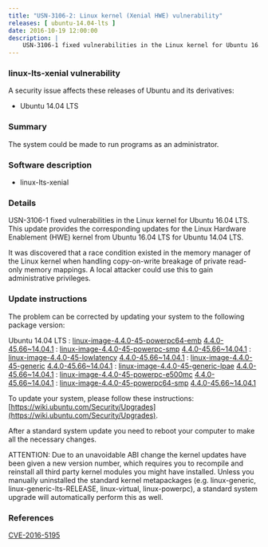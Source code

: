 ```yaml
---
title: "USN-3106-2: Linux kernel (Xenial HWE) vulnerability"
releases: [ ubuntu-14.04-lts ]
date: 2016-10-19 12:00:00
description: |
    USN-3106-1 fixed vulnerabilities in the Linux kernel for Ubuntu 16.04 LTS. This update provides the corresponding updates for the Linux Hardware Enablement (HWE) kernel from Ubuntu 16.04 LTS for Ubuntu 14.04 LTS.
--- 
```

 
### linux-lts-xenial vulnerability

A security issue affects these releases of Ubuntu and its derivatives:

* Ubuntu 14.04 LTS

### Summary

The system could be made to run programs as an administrator. 

### Software description

* linux-lts-xenial 

### Details

USN-3106-1 fixed vulnerabilities in the Linux kernel for Ubuntu 16.04 LTS. This update provides the corresponding updates for the Linux Hardware Enablement (HWE) kernel from Ubuntu 16.04 LTS for Ubuntu 14.04 LTS.

It was discovered that a race condition existed in the memory manager of the Linux kernel when handling copy-on-write breakage of private read-only memory mappings. A local attacker could use this to gain administrative privileges. 

### Update instructions

The problem can be corrected by updating your system to the following package version:

Ubuntu 14.04 LTS
 : [linux-image-4.4.0-45-powerpc64-emb](https://launchpad.net/ubuntu/+source/linux-lts-xenial) <span> [4.4.0-45.66~14.04.1](https://launchpad.net/ubuntu/+source/linux-lts-xenial/4.4.0-45.66~14.04.1) </span> 
 : [linux-image-4.4.0-45-powerpc-smp](https://launchpad.net/ubuntu/+source/linux-lts-xenial) <span> [4.4.0-45.66~14.04.1](https://launchpad.net/ubuntu/+source/linux-lts-xenial/4.4.0-45.66~14.04.1) </span> 
 : [linux-image-4.4.0-45-lowlatency](https://launchpad.net/ubuntu/+source/linux-lts-xenial) <span> [4.4.0-45.66~14.04.1](https://launchpad.net/ubuntu/+source/linux-lts-xenial/4.4.0-45.66~14.04.1) </span> 
 : [linux-image-4.4.0-45-generic](https://launchpad.net/ubuntu/+source/linux-lts-xenial) <span> [4.4.0-45.66~14.04.1](https://launchpad.net/ubuntu/+source/linux-lts-xenial/4.4.0-45.66~14.04.1) </span> 
 : [linux-image-4.4.0-45-generic-lpae](https://launchpad.net/ubuntu/+source/linux-lts-xenial) <span> [4.4.0-45.66~14.04.1](https://launchpad.net/ubuntu/+source/linux-lts-xenial/4.4.0-45.66~14.04.1) </span> 
 : [linux-image-4.4.0-45-powerpc-e500mc](https://launchpad.net/ubuntu/+source/linux-lts-xenial) <span> [4.4.0-45.66~14.04.1](https://launchpad.net/ubuntu/+source/linux-lts-xenial/4.4.0-45.66~14.04.1) </span> 
 : [linux-image-4.4.0-45-powerpc64-smp](https://launchpad.net/ubuntu/+source/linux-lts-xenial) <span> [4.4.0-45.66~14.04.1](https://launchpad.net/ubuntu/+source/linux-lts-xenial/4.4.0-45.66~14.04.1) </span> 

To update your system, please follow these instructions: [https://wiki.ubuntu.com/Security/Upgrades](https://wiki.ubuntu.com/Security/Upgrades).

After a standard system update you need to reboot your computer to make all the necessary changes.

ATTENTION: Due to an unavoidable ABI change the kernel updates have been given a new version number, which requires you to recompile and reinstall all third party kernel modules you might have installed. Unless you manually uninstalled the standard kernel metapackages (e.g. linux-generic, linux-generic-lts-RELEASE, linux-virtual, linux-powerpc), a standard system upgrade will automatically perform this as well. 

### References

 [CVE-2016-5195](http://people.ubuntu.com/~ubuntu-security/cve/CVE-2016-5195)
 
